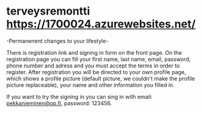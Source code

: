 # terveysremontti   https://1700024.azurewebsites.net/

-Permanenent changes to your lifestyle-

There is registration link and signing in form on the front page. 
On the registration page you can fill your first name, last name, email, password, phone number and adress and 
you must accept the terms in order to register. After registration you will be directed to your own profile page, 
which shows a profile picture (default picture, we couldn't make the profile picture replaceable), your name and other information you filled in. 

If you want to try the signing in you can sing in with email: pekkanieminen@op.fi, password: 123456. 
